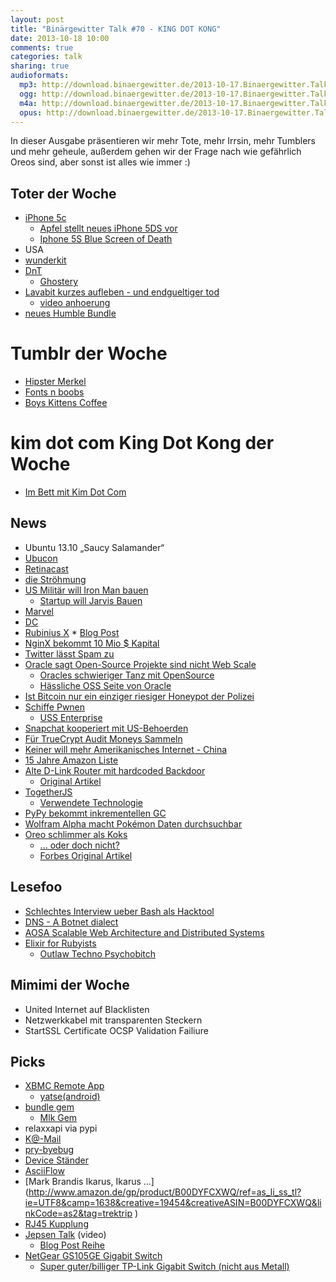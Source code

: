 ```yaml
---
layout: post
title: "Binärgewitter Talk #70 - KING DOT KONG"
date: 2013-10-18 10:00
comments: true
categories: talk
sharing: true
audioformats:
  mp3: http://download.binaergewitter.de/2013-10-17.Binaergewitter.Talk.70.mp3
  ogg: http://download.binaergewitter.de/2013-10-17.Binaergewitter.Talk.70.ogg
  m4a: http://download.binaergewitter.de/2013-10-17.Binaergewitter.Talk.70.m4a
  opus: http://download.binaergewitter.de/2013-10-17.Binaergewitter.Talk.70.opus
---
```

In dieser Ausgabe präsentieren wir mehr Tote, mehr Irrsin, mehr Tumblers und mehr geheule, außerdem gehen wir der Frage nach wie gefährlich Oreos sind, aber sonst ist alles wie immer :)

## Toter der Woche

- [iPhone 5c]( http://www.heise.de/mac-and-i/meldung/Bericht-Apple-justiert-iPhone-Produktion-nach-1980288.html )
    - [Apfel stellt neues iPhone 5DS vor](http://www.mobilegeeks.de/apple-iphone-5ds-vorgestellt-video/ )
    - [Iphone 5S Blue Screen of Death]( http://www.theverge.com/2013/10/11/4826934/iphone-5s-blue-screen-reboots )
- USA
- [wunderkit](http://www.wunderkit.com/ )
- [DnT](http://www.heise.de/newsticker/meldung/Privatsphaere-im-Web-Do-not-Track-Standard-droht-das-Aus-1978057.html )
    - [Ghostery]( www.ghostery.com )
- [Lavabit kurzes aufleben - und endgueltiger tod]( http://www.zdnet.de/88172415/snowdens-e-mail-dienst-lavabit-bietet-kunden-kurzzeitig-moeglichkeit-zur-datensicherung/ )
   - [video anhoerung]( )
- [neues Humble Bundle](https://www.humblebundle.com )

# Tumblr der Woche

- [Hipster Merkel]( http://hipstermerkel.tumblr.com/ )
- [Fonts n boobs]( http://fonts-n-boobs.tumblr.com/ )
- [Boys Kittens Coffee]( http://boyskittenscoffee.tumblr.com/ )

# kim dot com King Dot Kong der Woche

- [Im Bett mit Kim Dot Com]( http://www.t-online.de/unterhaltung/tv/id_66010236/jenke-von-wilmsdorff-bekommt-neue-rtl-show-er-trifft-kim-dotcom.html )

## News

- Ubuntu 13.10 „Saucy Salamander“
- [Ubucon](http://ubucon.de )
- [Retinacast](http://retinacast.de )
- [die Ströhmung]( http://www.xn--die-strmung-xfb.de/ )
- [US Militär will Iron Man bauen]( http://www.bbc.co.uk/news/technology-24474336 )
    * [Startup will Jarvis Bauen]( http://www.forbes.com/sites/tonybradley/2013/10/14/one-startup-strives-to-make-iron-mans-j-a-r-v-i-s-a-reality/ )
- [Marvel]( http://de.wikipedia.org/wiki/Marvel )
- [DC]( http://de.wikipedia.org/wiki/DC_Comics )
- [Rubinius X](http://x.rubini.us/ )
        * [Blog Post]( http://rubini.us/2013/10/15/introducing-rubinius-x/ )
- [NginX bekommt 10 Mio $ Kapital]( http://nginx.com/news/nginx-inc-raises-10m-series-b-round/ )
- [Twitter lässt Spam zu](http://www.heise.de/newsticker/meldung/Twitter-laesst-Direktnachrichten-aller-Follower-zu-1979446.html )
- [Oracle sagt Open-Source Projekte sind nicht Web Scale]( http://developers.slashdot.org/story/13/10/15/1828211/oracle-attacks-open-source-says-community-developed-code-is-inferior )
    * [Oracles schwieriger Tanz mit OpenSource]( http://www.heise.de/developer/meldung/Oracles-schwieriger-Tanz-mit-Open-Source-1980465.html/from/atom10?wt_mc=rss.developer.beitrag.atom )
    * [Hässliche OSS Seite von Oracle]( https://oss.oracle.com/ )
- [Ist Bitcoin nur ein einziger riesiger Honeypot der Polizei]( http://ianso.blogspot.be/2013/10/bitcoin-as-law-enforcementnatsec.html )
- [Schiffe Pwnen]( http://www.net-security.org/secworld.php?id=15781 )
    * [USS Enterprise]( http://en.wikipedia.org/wiki/USS_Enterprise_(CVN-65) )
- [Snapchat kooperiert mit US-Behoerden]( http://www.gulli.com/news/22549-snapchat-kooperiert-mit-us-behoerden-2013-10-16 )
- [Für TrueCrypt Audit Moneys Sammeln]( http://arstechnica.com/security/2013/10/new-effort-to-fully-audit-truecrypt-raises-over-16000-in-a-few-short-weeks/ )
- [Keiner will mehr Amerikanisches Internet - China]( http://www.businessweek.com/articles/2013-10-14/chinas-state-press-calls-for-building-a-de-americanized-world )
- [15 Jahre Amazon Liste]( http://www.welt.de/wirtschaft/webwelt/article120912124/Amazon-nennt-meistgekaufte-Produkte-aller-Zeiten.html )
- [Alte D-Link Router mit hardcoded Backdoor]( https://isc.sans.edu/diary/Old+D-Link+routers+with+coded+backdoor/16802 )
   - [Original Artikel]( http://www.devttys0.com/2013/10/reverse-engineering-a-d-link-backdoor/ )
- [TogetherJS]( https://hacks.mozilla.org/2013/10/introducing-togetherjs/ )
    * [Verwendete Technologie]( https://togetherjs.com/docs/#technology-overview )
- [PyPy bekommt inkrementellen GC]( http://morepypy.blogspot.de/2013/10/incremental-garbage-collector-in-pypy.html )
- [Wolfram Alpha macht Pokémon Daten durchsuchbar]( http://blog.wolframalpha.com/2013/10/10/gotta-compute-em-all-wolframalphas-new-data-about-pokemon/ )
- [Oreo schlimmer als Koks]( http://www.n24.de/n24/Wissen/d/3684490/das-gefaehrliche-geheimnis-der-oreo-kekse.html )
   - [... oder doch nicht?]( http://science.slashdot.org/story/13/10/16/2014241/no-oreos-arent-as-addictive-as-cocaine )
   - [Forbes Original Artikel]( http://www.forbes.com/sites/alicegwalton/2013/10/16/why-your-brain-treats-oreos-like-a-drug/ )

## Lesefoo

- [Schlechtes Interview ueber Bash als Hacktool]( http://www.forbes.com/sites/michaelvenables/2013/10/10/how-they-popped-the-penguin-the-linux-bash-attack-its-impact-on-user-data-security/ )
- [DNS - A Botnet dialect]( http://de.slideshare.net/ffranz/rootedcon2012-dns-a-botnet-dialect-carlos-diaz-francisco-j-gomez )
- [AOSA Scalable Web Architecture and Distributed Systems]( http://aosabook.org/en/distsys.html )
- [Elixir for Rubyists]( http://www.natescottwest.com/blog/2013/09/26/elixir-for-rubyists/ )
    * [Outlaw Techno Psychobitch]( http://www.gar1t.com/blog/otp.html )

## Mimimi der Woche

- United Internet auf Blacklisten
- Netzwerkkabel mit transparenten Steckern
- StartSSL Certificate OCSP Validation Failiure

## Picks

- [XBMC Remote App]( https://itunes.apple.com/de/app/official-xbmc-remote/id520480364?l=en&mt=8 )
   - [yatse(android)]( https://play.google.com/store/apps/details?id=org.leetzone.android.yatsewidgetfree&hl=de )
- [bundle gem]( http://bundler.io/v1.3/man/bundle.1.html )
    * [Mlk Gem]( https://github.com/pfleidi/mlk )
- relaxxapi via pypi
- [K@-Mail]( http://1gravity.com/ )
- [pry-byebug]( https://github.com/deivid-rodriguez/pry-byebug )
- [Device Ständer]( http://www.amazon.de/dp/B00B2HXC1O?tag=pfleidi-21 )
- [AsciiFlow]( http://www.asciiflow.com/#Draw )
- [Mark Brandis Ikarus, Ikarus ...] (http://www.amazon.de/gp/product/B00DYFCXWQ/ref=as_li_ss_tl?ie=UTF8&camp=1638&creative=19454&creativeASIN=B00DYFCXWQ&linkCode=as2&tag=trektrip )
- [RJ45 Kupplung]( http://www.amazon.dej/dp/B006XPC1YO?tag=pfleidi-21 )
- [Jepsen Talk]( http://www.youtube.com/watch?v=NsI51Mo6r3o ) (video)
    * [Blog Post Reihe]( http://aphyr.com/tags/jepsen )
- [NetGear GS105GE Gigabit Switch]( http://www.amazon.de/dp/B0000X5IQ8?tag=pfleidi-21 )
   * [Super guter/billiger TP-Link Gigabit Switch (nicht aus Metall)]( http://www.amazon.de/dp/B000N99BBC?tag=krebsco-21 )

